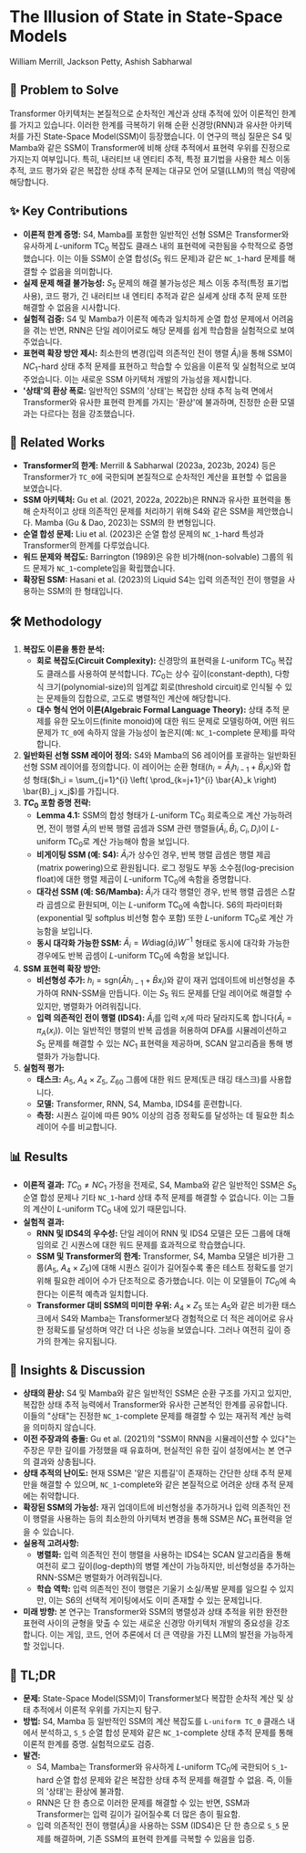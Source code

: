 # The Illusion of State in State-Space Models

William Merrill, Jackson Petty, Ashish Sabharwal

## 🧩 Problem to Solve

Transformer 아키텍처는 본질적으로 순차적인 계산과 상태 추적에 있어 이론적인 한계를 가지고 있습니다. 이러한 한계를 극복하기 위해 순환 신경망(RNN)과 유사한 아키텍처를 가진 State-Space Model(SSM)이 등장했습니다. 이 연구의 핵심 질문은 S4 및 Mamba와 같은 SSM이 Transformer에 비해 상태 추적에서 표현력 우위를 진정으로 가지는지 여부입니다. 특히, 내러티브 내 엔티티 추적, 특정 표기법을 사용한 체스 이동 추적, 코드 평가와 같은 복잡한 상태 추적 문제는 대규모 언어 모델(LLM)의 핵심 역량에 해당합니다.

## ✨ Key Contributions

- **이론적 한계 증명:** S4, Mamba를 포함한 일반적인 선형 SSM은 Transformer와 유사하게 $L\text{-uniform TC}_0$ 복잡도 클래스 내의 표현력에 국한됨을 수학적으로 증명했습니다. 이는 이들 SSM이 순열 합성($S_5$ 워드 문제)과 같은 `NC_1`-hard 문제를 해결할 수 없음을 의미합니다.
- **실제 문제 해결 불가능성:** $S_5$ 문제의 해결 불가능성은 체스 이동 추적(특정 표기법 사용), 코드 평가, 긴 내러티브 내 엔티티 추적과 같은 실세계 상태 추적 문제 또한 해결할 수 없음을 시사합니다.
- **실험적 검증:** S4 및 Mamba가 이론적 예측과 일치하게 순열 합성 문제에서 어려움을 겪는 반면, RNN은 단일 레이어로도 해당 문제를 쉽게 학습함을 실험적으로 보여주었습니다.
- **표현력 확장 방안 제시:** 최소한의 변경(입력 의존적인 전이 행렬 $\bar{A}_i$)을 통해 SSM이 $NC_1$-hard 상태 추적 문제를 표현하고 학습할 수 있음을 이론적 및 실험적으로 보여주었습니다. 이는 새로운 SSM 아키텍처 개발의 가능성을 제시합니다.
- **'상태'의 환상 폭로:** 일반적인 SSM의 '상태'는 복잡한 상태 추적 능력 면에서 Transformer와 유사한 표현력 한계를 가지는 '환상'에 불과하며, 진정한 순환 모델과는 다르다는 점을 강조했습니다.

## 📎 Related Works

- **Transformer의 한계:** Merrill & Sabharwal (2023a, 2023b, 2024) 등은 Transformer가 `TC_0`에 국한되며 본질적으로 순차적인 계산을 표현할 수 없음을 보였습니다.
- **SSM 아키텍처:** Gu et al. (2021, 2022a, 2022b)은 RNN과 유사한 표현력을 통해 순차적이고 상태 의존적인 문제를 처리하기 위해 S4와 같은 SSM을 제안했습니다. Mamba (Gu & Dao, 2023)는 SSM의 한 변형입니다.
- **순열 합성 문제:** Liu et al. (2023)은 순열 합성 문제의 `NC_1`-hard 특성과 Transformer의 한계를 다루었습니다.
- **워드 문제와 복잡도:** Barrington (1989)은 유한 비가해(non-solvable) 그룹의 워드 문제가 `NC_1`-complete임을 확립했습니다.
- **확장된 SSM:** Hasani et al. (2023)의 Liquid S4는 입력 의존적인 전이 행렬을 사용하는 SSM의 한 형태입니다.

## 🛠️ Methodology

1. **복잡도 이론을 통한 분석:**
   - **회로 복잡도(Circuit Complexity):** 신경망의 표현력을 $L\text{-uniform TC}_0$ 복잡도 클래스를 사용하여 분석합니다. $TC_0$는 상수 깊이(constant-depth), 다항식 크기(polynomial-size)의 임계값 회로(threshold circuit)로 인식될 수 있는 문제들의 집합으로, 고도로 병렬적인 계산에 해당합니다.
   - **대수 형식 언어 이론(Algebraic Formal Language Theory):** 상태 추적 문제를 유한 모노이드(finite monoid)에 대한 워드 문제로 모델링하여, 어떤 워드 문제가 `TC_0`에 속하지 않을 가능성이 높은지(예: `NC_1`-complete 문제)를 파악합니다.
2. **일반화된 선형 SSM 레이어 정의:** S4와 Mamba의 S6 레이어를 포괄하는 일반화된 선형 SSM 레이어를 정의합니다. 이 레이어는 순환 형태($h_i = \bar{A}_i h_{i-1} + \bar{B}_i x_i$)와 합성 형태($h_i = \sum_{j=1}^{i} \left( \prod_{k=j+1}^{i} \bar{A}_k \right) \bar{B}_j x_j$)를 가집니다.
3. **$TC_0$ 포함 증명 전략:**
   - **Lemma 4.1:** SSM의 합성 형태가 $L\text{-uniform TC}_0$ 회로족으로 계산 가능하려면, 전이 행렬 $\bar{A}_i$의 반복 행렬 곱셈과 SSM 관련 행렬들($\bar{A}_i, \bar{B}_i, C_i, D_i$)이 $L\text{-uniform TC}_0$로 계산 가능해야 함을 보입니다.
   - **비게이팅 SSM (예: S4):** $\bar{A}_i$가 상수인 경우, 반복 행렬 곱셈은 행렬 제곱(matrix powering)으로 환원됩니다. 로그 정밀도 부동 소수점(log-precision float)에 대한 행렬 제곱이 $L\text{-uniform TC}_0$에 속함을 증명합니다.
   - **대각선 SSM (예: S6/Mamba):** $\bar{A}_i$가 대각 행렬인 경우, 반복 행렬 곱셈은 스칼라 곱셈으로 환원되며, 이는 $L\text{-uniform TC}_0$에 속합니다. S6의 파라미터화(exponential 및 softplus 비선형 함수 포함) 또한 $L\text{-uniform TC}_0$로 계산 가능함을 보입니다.
   - **동시 대각화 가능한 SSM:** $\bar{A}_i = W \text{diag}(\bar{a}_i) W^{-1}$ 형태로 동시에 대각화 가능한 경우에도 반복 곱셈이 $L\text{-uniform TC}_0$에 속함을 보입니다.
4. **SSM 표현력 확장 방안:**
   - **비선형성 추가:** $h_i = \text{sgn}(\bar{A}h_{i-1} + \bar{B}x_i)$와 같이 재귀 업데이트에 비선형성을 추가하여 RNN-SSM을 만듭니다. 이는 $S_5$ 워드 문제를 단일 레이어로 해결할 수 있지만, 병렬화가 어려워집니다.
   - **입력 의존적인 전이 행렬 (IDS4):** $\bar{A}_i$를 입력 $x_i$에 따라 달라지도록 합니다($\bar{A}_i = \pi_A(x_i)$). 이는 일반적인 행렬의 반복 곱셈을 허용하여 DFA를 시뮬레이션하고 $S_5$ 문제를 해결할 수 있는 $NC_1$ 표현력을 제공하며, SCAN 알고리즘을 통해 병렬화가 가능합니다.
5. **실험적 평가:**
   - **태스크:** $A_5$, $A_4 \times Z_5$, $Z_{60}$ 그룹에 대한 워드 문제(토큰 태깅 태스크)를 사용합니다.
   - **모델:** Transformer, RNN, S4, Mamba, IDS4를 훈련합니다.
   - **측정:** 시퀀스 길이에 따른 90% 이상의 검증 정확도를 달성하는 데 필요한 최소 레이어 수를 비교합니다.

## 📊 Results

- **이론적 결과:** $TC_0 \neq NC_1$ 가정을 전제로, S4, Mamba와 같은 일반적인 SSM은 $S_5$ 순열 합성 문제나 기타 `NC_1`-hard 상태 추적 문제를 해결할 수 없습니다. 이는 그들의 계산이 $L\text{-uniform TC}_0$ 내에 있기 때문입니다.
- **실험적 결과:**
  - **RNN 및 IDS4의 우수성:** 단일 레이어 RNN 및 IDS4 모델은 모든 그룹에 대해 임의로 긴 시퀀스에 대한 워드 문제를 효과적으로 학습했습니다.
  - **SSM 및 Transformer의 한계:** Transformer, S4, Mamba 모델은 비가환 그룹($A_5$, $A_4 \times Z_5$)에 대해 시퀀스 길이가 길어질수록 좋은 테스트 정확도를 얻기 위해 필요한 레이어 수가 단조적으로 증가했습니다. 이는 이 모델들이 $TC_0$에 속한다는 이론적 예측과 일치합니다.
  - **Transformer 대비 SSM의 미미한 우위:** $A_4 \times Z_5$ 또는 $A_5$와 같은 비가환 태스크에서 S4와 Mamba는 Transformer보다 경험적으로 더 적은 레이어로 유사한 정확도를 달성하며 약간 더 나은 성능을 보였습니다. 그러나 여전히 깊이 증가의 한계는 유지됩니다.

## 🧠 Insights & Discussion

- **상태의 환상:** S4 및 Mamba와 같은 일반적인 SSM은 순환 구조를 가지고 있지만, 복잡한 상태 추적 능력에서 Transformer와 유사한 근본적인 한계를 공유합니다. 이들의 "상태"는 진정한 `NC_1`-complete 문제를 해결할 수 있는 재귀적 계산 능력을 의미하지 않습니다.
- **이전 주장과의 충돌:** Gu et al. (2021)의 "SSM이 RNN을 시뮬레이션할 수 있다"는 주장은 무한 깊이를 가정했을 때 유효하며, 현실적인 유한 깊이 설정에서는 본 연구의 결과와 상충됩니다.
- **상태 추적의 난이도:** 현재 SSM은 '얕은 지름길'이 존재하는 간단한 상태 추적 문제만을 해결할 수 있으며, `NC_1`-complete와 같은 본질적으로 어려운 상태 추적 문제에는 취약합니다.
- **확장된 SSM의 가능성:** 재귀 업데이트에 비선형성을 추가하거나 입력 의존적인 전이 행렬을 사용하는 등의 최소한의 아키텍처 변경을 통해 SSM은 $NC_1$ 표현력을 얻을 수 있습니다.
- **실용적 고려사항:**
  - **병렬화:** 입력 의존적인 전이 행렬을 사용하는 IDS4는 SCAN 알고리즘을 통해 여전히 로그 깊이(log-depth)의 병렬 계산이 가능하지만, 비선형성을 추가하는 RNN-SSM은 병렬화가 어려워집니다.
  - **학습 역학:** 입력 의존적인 전이 행렬은 기울기 소실/폭발 문제를 일으킬 수 있지만, 이는 S6의 선택적 게이팅에서도 이미 존재할 수 있는 문제입니다.
- **미래 방향:** 본 연구는 Transformer와 SSM의 병렬성과 상태 추적을 위한 완전한 표현력 사이의 균형을 맞출 수 있는 새로운 신경망 아키텍처 개발의 중요성을 강조합니다. 이는 게임, 코드, 언어 추론에서 더 큰 역량을 가진 LLM의 발전을 가능하게 할 것입니다.

## 📌 TL;DR

- **문제:** State-Space Model(SSM)이 Transformer보다 복잡한 순차적 계산 및 상태 추적에서 이론적 우위를 가지는지 탐구.
- **방법:** S4, Mamba 등 일반적인 SSM의 계산 복잡도를 `L-uniform TC_0` 클래스 내에서 분석하고, `S_5` 순열 합성 문제와 같은 `NC_1`-complete 상태 추적 문제를 통해 이론적 한계를 증명. 실험적으로도 검증.
- **발견:**
  - S4, Mamba는 Transformer와 유사하게 $L\text{-uniform TC}_0$에 국한되어 `S_1`-hard 순열 합성 문제와 같은 복잡한 상태 추적 문제를 해결할 수 없음. 즉, 이들의 '상태'는 환상에 불과함.
  - RNN은 단 한 층으로 이러한 문제를 해결할 수 있는 반면, SSM과 Transformer는 입력 길이가 길어질수록 더 많은 층이 필요함.
  - 입력 의존적인 전이 행렬($\bar{A}_i$)을 사용하는 SSM (IDS4)은 단 한 층으로 `S_5` 문제를 해결하며, 기존 SSM의 표현력 한계를 극복할 수 있음을 입증.
